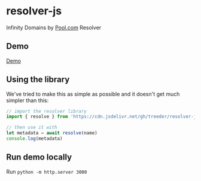 # resolver-js

Infinity Domains by [Pool.com](https://pool.com) Resolver

## Demo

[Demo](https://pooldotcom.github.io/resolver-js/)

## Using the library

We've tried to make this as simple as possible and it doesn't get much simpler than this:

```js
// import the resolver library
import { resolve } from 'https://cdn.jsdelivr.net/gh/treeder/resolver-js@main/resolver.js'

// then use it with
let metadata = await resolve(name)
console.log(metadata)
```

## Run demo locally

Run `python -m http.server 3000`
